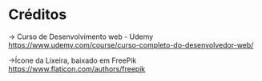 # Créditos

-> Curso de Desenvolvimento web - Udemy
https://www.udemy.com/course/curso-completo-do-desenvolvedor-web/

->Ícone da Lixeira, baixado em FreePik
https://www.flaticon.com/authors/freepik

